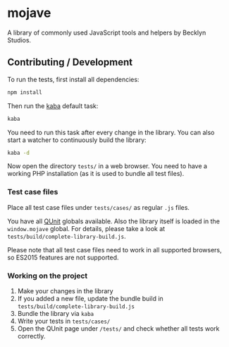 mojave
======

A library of commonly used JavaScript tools and helpers by Becklyn Studios.



Contributing / Development
--------------------------

To run the tests, first install all dependencies:

```js
npm install
```

Then run the [kaba](https://github.com/Becklyn/kaba) default task:

```bash
kaba
```

You need to run this task after every change in the library.
You can also start a watcher to continuously build the library:

```bash
kaba -d
```

Now open the directory `tests/` in a web browser. You need to have a working PHP installation (as it is used to bundle all test files).


### Test case files

Place all test case files under `tests/cases/` as regular `.js` files.

You have all [QUnit](https://qunitjs.com/) globals available.
Also the library itself is loaded in the `window.mojave` global. For details, please take a look at `tests/build/complete-library-build.js`.

Please note that all test case files need to work in all supported browsers, so ES2015 features are not supported.


### Working on the project

1. Make your changes in the library
2. If you added a new file, update the bundle build in `tests/build/complete-library-build.js`
3. Bundle the library via `kaba`
4. Write your tests in `tests/cases/`
5. Open the QUnit page under `/tests/` and check whether all tests work correctly.
